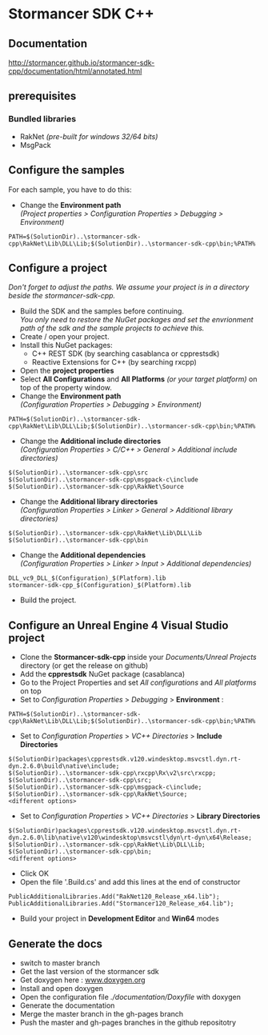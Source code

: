 # Stormancer SDK C++

## Documentation

http://stormancer.github.io/stormancer-sdk-cpp/documentation/html/annotated.html

## prerequisites

### Bundled libraries
- RakNet *(pre-built for windows 32/64 bits)*  
- MsgPack  

## Configure the samples
For each sample, you have to do this:  
- Change the **Environment path**  
*(Project properties > Configuration Properties > Debugging > Environment)*  
```
PATH=$(SolutionDir)..\stormancer-sdk-cpp\RakNet\Lib\DLL\Lib;$(SolutionDir)..\stormancer-sdk-cpp\bin;%PATH%
```

## Configure a project

*Don't forget to adjust the paths. We assume your project is in a directory beside the stormancer-sdk-cpp.*  
- Build the SDK and the samples before continuing.  
*You only need to restore the NuGet packages and set the envrionment path of the sdk and the sample projects to achieve this.*  
- Create / open your project.  
- Install this NuGet packages:  
    - C++ REST SDK (by searching casablanca or cpprestsdk)  
    - Reactive Extensions for C++ (by searching rxcpp)  
- Open the **project properties**  
- Select **All Configurations** and **All Platforms** *(or your target platform)* on top of the property window.  
- Change the **Environment path**  
*(Configuration Properties > Debugging > Environment)*  
```
PATH=$(SolutionDir)..\stormancer-sdk-cpp\RakNet\Lib\DLL\Lib;$(SolutionDir)..\stormancer-sdk-cpp\bin;%PATH%
```
- Change the **Additional include directories**  
*(Configuration Properties > C/C++ > General > Additional include directories)*  
```
$(SolutionDir)..\stormancer-sdk-cpp\src
$(SolutionDir)..\stormancer-sdk-cpp\msgpack-c\include
$(SolutionDir)..\stormancer-sdk-cpp\RakNet\Source
```
- Change the **Additional library directories**  
*(Configuration Properties > Linker > General > Additional library directories)*  
```
$(SolutionDir)..\stormancer-sdk-cpp\RakNet\Lib\DLL\Lib
$(SolutionDir)..\stormancer-sdk-cpp\bin
```
- Change the **Additional dependencies**  
*(Configuration Properties > Linker > Input > Additional dependencies)*  
```
DLL_vc9_DLL_$(Configuration)_$(Platform).lib
stormancer-sdk-cpp_$(Configuration)_$(Platform).lib
```
- Build the project.  


## Configure an **Unreal Engine 4** Visual Studio project

- Clone the **Stormancer-sdk-cpp** inside your *Documents/Unreal Projects* directory (or get the release on github)  
- Add the **cpprestsdk** NuGet package (casablanca)  
- Go to the Project Properties and set *All configurations* and *All platforms* on top  
- Set to *Configuration Properties* > *Debugging* > **Environment** :  
```
PATH=$(SolutionDir)..\stormancer-sdk-cpp\RakNet\Lib\DLL\Lib;$(SolutionDir)..\stormancer-sdk-cpp\bin;%PATH%
```
- Set to *Configuration Properties* > *VC++ Directories* > **Include Directories**  
```
$(SolutionDir)packages\cpprestsdk.v120.windesktop.msvcstl.dyn.rt-dyn.2.6.0\build\native\include;
$(SolutionDir)..\stormancer-sdk-cpp\rxcpp\Rx\v2\src\rxcpp;
$(SolutionDir)..\stormancer-sdk-cpp\src;
$(SolutionDir)..\stormancer-sdk-cpp\msgpack-c\include;
$(SolutionDir)..\stormancer-sdk-cpp\RakNet\Source;
<different options>

```
- Set to *Configuration Properties* > *VC++ Directories* > **Library Directories**  
```
$(SolutionDir)packages\cpprestsdk.v120.windesktop.msvcstl.dyn.rt-dyn.2.6.0\lib\native\v120\windesktop\msvcstl\dyn\rt-dyn\x64\Release;
$(SolutionDir)..\stormancer-sdk-cpp\RakNet\Lib\DLL\Lib;
$(SolutionDir)..\stormancer-sdk-cpp\bin;
<different options>
```
- Click OK  
- Open the file '<YourProject>.Build.cs' and add this lines at the end of <YourProject> constructor  
```
PublicAdditionalLibraries.Add("RakNet120_Release_x64.lib");
PublicAdditionalLibraries.Add("Stormancer120_Release_x64.lib");
```
- Build your project in **Development Editor** and **Win64** modes


## Generate the docs

- switch to master branch  
- Get the last version of the stormancer sdk  
- Get doxygen here : www.doxygen.org  
- Install and open doxygen  
- Open the configuration file *./documentation/Doxyfile* with doxygen  
- Generate the documentation  
- Merge the master branch in the gh-pages branch  
- Push the master and gh-pages branches in the github repositotry  
